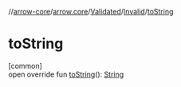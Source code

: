 //[arrow-core](../../../../index.md)/[arrow.core](../../index.md)/[Validated](../index.md)/[Invalid](index.md)/[toString](to-string.md)

# toString

[common]\
open override fun [toString](to-string.md)(): [String](https://kotlinlang.org/api/latest/jvm/stdlib/kotlin/-string/index.html)
